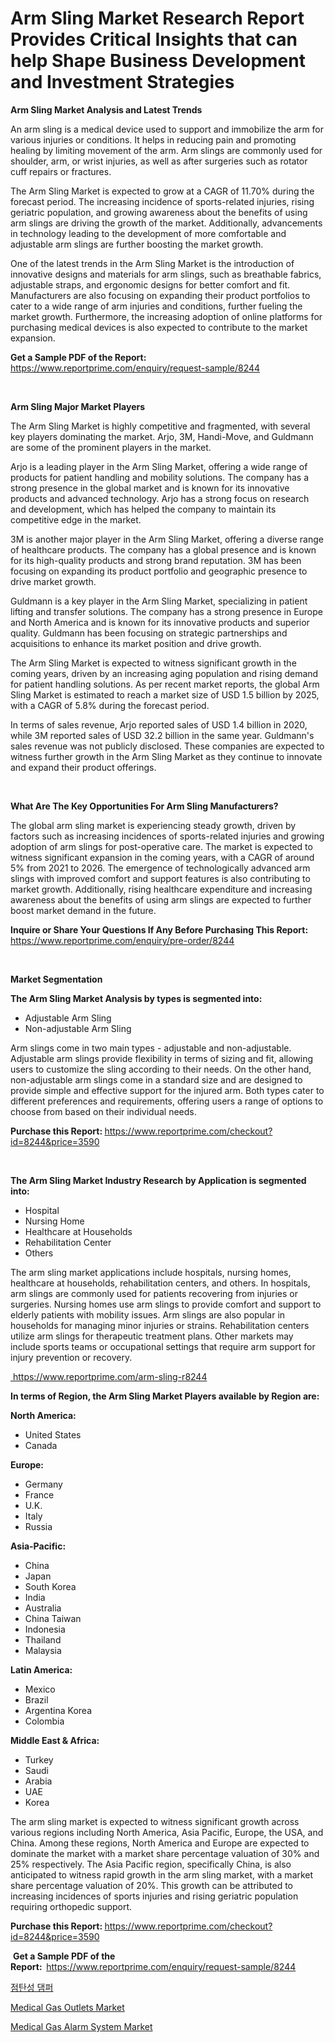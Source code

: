 <p><h1>Arm Sling Market Research Report Provides Critical Insights that can help Shape Business Development and Investment Strategies</h1></p><p><strong>Arm Sling Market Analysis and Latest Trends</strong></p>
<p><p>An arm sling is a medical device used to support and immobilize the arm for various injuries or conditions. It helps in reducing pain and promoting healing by limiting movement of the arm. Arm slings are commonly used for shoulder, arm, or wrist injuries, as well as after surgeries such as rotator cuff repairs or fractures.</p><p>The Arm Sling Market is expected to grow at a CAGR of 11.70% during the forecast period. The increasing incidence of sports-related injuries, rising geriatric population, and growing awareness about the benefits of using arm slings are driving the growth of the market. Additionally, advancements in technology leading to the development of more comfortable and adjustable arm slings are further boosting the market growth.</p><p>One of the latest trends in the Arm Sling Market is the introduction of innovative designs and materials for arm slings, such as breathable fabrics, adjustable straps, and ergonomic designs for better comfort and fit. Manufacturers are also focusing on expanding their product portfolios to cater to a wide range of arm injuries and conditions, further fueling the market growth. Furthermore, the increasing adoption of online platforms for purchasing medical devices is also expected to contribute to the market expansion.</p></p>
<p><strong>Get a Sample PDF of the Report:&nbsp;</strong> <a href="https://www.reportprime.com/enquiry/request-sample/8244">https://www.reportprime.com/enquiry/request-sample/8244</a></p>
<p>&nbsp;</p>
<p><strong>Arm Sling Major Market Players</strong></p>
<p><p>The Arm Sling Market is highly competitive and fragmented, with several key players dominating the market. Arjo, 3M, Handi-Move, and Guldmann are some of the prominent players in the market.</p><p>Arjo is a leading player in the Arm Sling Market, offering a wide range of products for patient handling and mobility solutions. The company has a strong presence in the global market and is known for its innovative products and advanced technology. Arjo has a strong focus on research and development, which has helped the company to maintain its competitive edge in the market.</p><p>3M is another major player in the Arm Sling Market, offering a diverse range of healthcare products. The company has a global presence and is known for its high-quality products and strong brand reputation. 3M has been focusing on expanding its product portfolio and geographic presence to drive market growth.</p><p>Guldmann is a key player in the Arm Sling Market, specializing in patient lifting and transfer solutions. The company has a strong presence in Europe and North America and is known for its innovative products and superior quality. Guldmann has been focusing on strategic partnerships and acquisitions to enhance its market position and drive growth.</p><p>The Arm Sling Market is expected to witness significant growth in the coming years, driven by an increasing aging population and rising demand for patient handling solutions. As per recent market reports, the global Arm Sling Market is estimated to reach a market size of USD 1.5 billion by 2025, with a CAGR of 5.8% during the forecast period.</p><p>In terms of sales revenue, Arjo reported sales of USD 1.4 billion in 2020, while 3M reported sales of USD 32.2 billion in the same year. Guldmann's sales revenue was not publicly disclosed. These companies are expected to witness further growth in the Arm Sling Market as they continue to innovate and expand their product offerings.</p></p>
<p>&nbsp;</p>
<p><strong>What Are The Key Opportunities For Arm Sling Manufacturers?</strong></p>
<p><p>The global arm sling market is experiencing steady growth, driven by factors such as increasing incidences of sports-related injuries and growing adoption of arm slings for post-operative care. The market is expected to witness significant expansion in the coming years, with a CAGR of around 5% from 2021 to 2026. The emergence of technologically advanced arm slings with improved comfort and support features is also contributing to market growth. Additionally, rising healthcare expenditure and increasing awareness about the benefits of using arm slings are expected to further boost market demand in the future.</p></p>
<p><strong>Inquire or Share Your Questions If Any Before Purchasing This Report:</strong> <a href="https://www.reportprime.com/enquiry/pre-order/8244">https://www.reportprime.com/enquiry/pre-order/8244</a></p>
<p>&nbsp;</p>
<p><strong>Market Segmentation</strong></p>
<p><strong>The Arm Sling Market Analysis by types is segmented into:</strong></p>
<p><ul><li>Adjustable Arm Sling</li><li>Non-adjustable Arm Sling</li></ul></p>
<p><p>Arm slings come in two main types - adjustable and non-adjustable. Adjustable arm slings provide flexibility in terms of sizing and fit, allowing users to customize the sling according to their needs. On the other hand, non-adjustable arm slings come in a standard size and are designed to provide simple and effective support for the injured arm. Both types cater to different preferences and requirements, offering users a range of options to choose from based on their individual needs.</p></p>
<p><strong>Purchase this Report:&nbsp;</strong><a href="https://www.reportprime.com/checkout?id=8244&price=3590">https://www.reportprime.com/checkout?id=8244&price=3590</a></p>
<p>&nbsp;</p>
<p><strong>The Arm Sling Market Industry Research by Application is segmented into:</strong></p>
<p><ul><li>Hospital</li><li>Nursing Home</li><li>Healthcare at Households</li><li>Rehabilitation Center</li><li>Others</li></ul></p>
<p><p>The arm sling market applications include hospitals, nursing homes, healthcare at households, rehabilitation centers, and others. In hospitals, arm slings are commonly used for patients recovering from injuries or surgeries. Nursing homes use arm slings to provide comfort and support to elderly patients with mobility issues. Arm slings are also popular in households for managing minor injuries or strains. Rehabilitation centers utilize arm slings for therapeutic treatment plans. Other markets may include sports teams or occupational settings that require arm support for injury prevention or recovery.</p></p>
<p><a href="https://www.reportprime.com/arm-sling-r8244">&nbsp;https://www.reportprime.com/arm-sling-r8244</a></p>
<p><strong>In terms of Region, the Arm Sling Market Players available by Region are:</strong></p>
<p>
    <p> <strong> North America: </strong>
        <ul>
            <li>United States</li>
            <li>Canada</li>
        </ul>
        </p> 
    <p> <strong> Europe: </strong>
        <ul>
            <li>Germany</li>
            <li>France</li>
            <li>U.K.</li>
            <li>Italy</li>
            <li>Russia</li>
        </ul>
        </p> 
    <p> <strong> Asia-Pacific: </strong>
        <ul>
            <li>China</li>
            <li>Japan</li>
            <li>South Korea</li>
            <li>India</li>
            <li>Australia</li>
            <li>China Taiwan</li>
            <li>Indonesia</li>
            <li>Thailand</li>
            <li>Malaysia</li>
        </ul>
        </p> 
    <p> <strong> Latin America: </strong>
        <ul>
            <li>Mexico</li>
            <li>Brazil</li>
            <li>Argentina Korea</li>
            <li>Colombia</li>
        </ul>
        </p> 
    <p> <strong> Middle East & Africa: </strong>
        <ul>
            <li>Turkey</li>
            <li>Saudi</li>
            <li>Arabia</li>
            <li>UAE</li>
            <li>Korea</li>
        </ul>
    </p>
    </p>
<p><p>The arm sling market is expected to witness significant growth across various regions including North America, Asia Pacific, Europe, the USA, and China. Among these regions, North America and Europe are expected to dominate the market with a market share percentage valuation of 30% and 25% respectively. The Asia Pacific region, specifically China, is also anticipated to witness rapid growth in the arm sling market, with a market share percentage valuation of 20%. This growth can be attributed to increasing incidences of sports injuries and rising geriatric population requiring orthopedic support.</p></p>
<p><strong>Purchase this Report: </strong><a href="https://www.reportprime.com/checkout?id=8244&price=3590">https://www.reportprime.com/checkout?id=8244&price=3590</a></p>
<p>&nbsp;<strong>Get a Sample PDF of the Report:&nbsp;&nbsp;</strong><a href="https://www.reportprime.com/enquiry/request-sample/8244">https://www.reportprime.com/enquiry/request-sample/8244</a></p>
<p><strong></strong></p>
<p><p><a href="https://github.com/mduzzalmduzzal601/Market-Research-Report-List-2/blob/main/9629534105365.md">점탄성 댐퍼</a></p><p><a href="https://github.com/ZackaryHalvorson2023/Market-Research-Report-List-2/blob/main/medical-gas-outlets-market.md">Medical Gas Outlets Market</a></p><p><a href="https://github.com/AnnChovey2023/Market-Research-Report-List-2/blob/main/medical-gas-alarm-system-market.md">Medical Gas Alarm System Market</a></p></p>